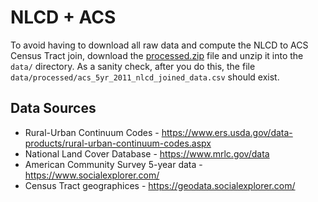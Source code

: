 # NLCD + ACS

To avoid having to download all raw data and compute the NLCD to ACS Census Tract join, download the [processed.zip](https://www.dropbox.com/s/dt3c3uhpmgz2u2u/processed.zip?dl=0) file and unzip it into the `data/` directory. As a sanity check, after you do this, the file `data/processed/acs_5yr_2011_nlcd_joined_data.csv` should exist.

## Data Sources
- Rural-Urban Continuum Codes - https://www.ers.usda.gov/data-products/rural-urban-continuum-codes.aspx
- National Land Cover Database - https://www.mrlc.gov/data
- American Community Survey 5-year data - https://www.socialexplorer.com/
- Census Tract geographices - https://geodata.socialexplorer.com/


